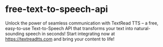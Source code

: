 # free-text-to-speech-api
Unlock the power of seamless communication with TextRead TTS – a free, easy-to-use Text-to-Speech API that transforms your text into natural-sounding speech in seconds! Start integrating now at https://textreadtts.com and bring your content to life!
